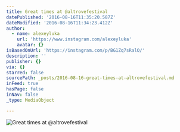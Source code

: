 ```yaml
---
title: Great times at @altrovefestival
datePublished: '2016-08-16T11:35:20.587Z'
dateModified: '2016-08-16T11:34:23.412Z'
author:
  - name: alexeyluka
    url: 'https://www.instagram.com/alexeyluka'
    avatar: {}
isBasedOnUrl: 'https://instagram.com/p/BG1Zq7sRalO/'
description: ''
publisher: {}
via: {}
starred: false
sourcePath: _posts/2016-08-16-great-times-at-altrovefestival.md
inFeed: true
hasPage: false
inNav: false
_type: MediaObject

---
```

![Great times at @altrovefestival](https://scontent.cdninstagram.com/t51.2885-15/s640x640/sh0.08/e35/13380980_1790423224550413_313159383_n.jpg?ig_cache_key=MTI3NjAzODk3MDkwMzczNDYwNg%3D%3D.2)